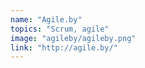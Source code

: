 ```yaml
---
name: "Agile.by"
topics: "Scrum, agile"
image: "agileby/agileby.png"
link: "http://agile.by/"
---
```

